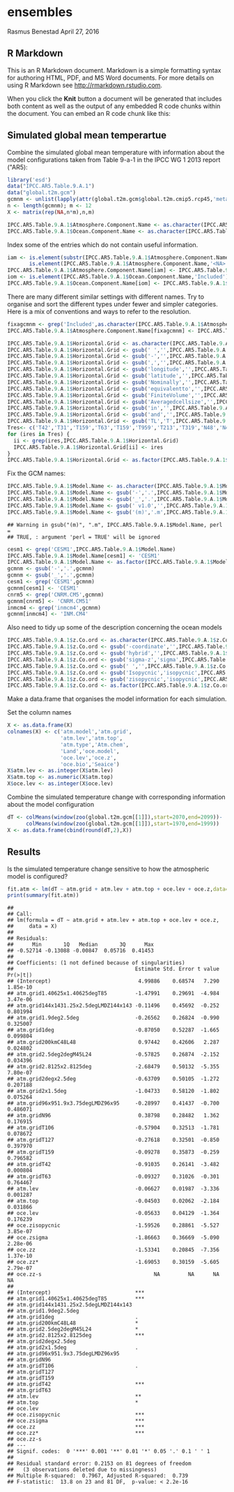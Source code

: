 ensembles
================
Rasmus Benestad
April 27, 2016

R Markdown
----------

This is an R Markdown document. Markdown is a simple formatting syntax for authoring HTML, PDF, and MS Word documents. For more details on using R Markdown see <http://rmarkdown.rstudio.com>.

When you click the **Knit** button a document will be generated that includes both content as well as the output of any embedded R code chunks within the document. You can embed an R code chunk like this:

**Simulated global mean temperartue**
-------------------------------------

Combine the simulated global mean temperature with information about the model configurations taken from Table 9-a-1 in the IPCC WG 1 2013 report ("AR5):

``` r
library('esd')
data("IPCC.AR5.Table.9.A.1")
data("global.t2m.gcm")
gcmnm <- unlist(lapply(attr(global.t2m.gcm$global.t2m.cmip5.rcp45,'meta'),function(x) x$GCM))
n <- length(gcmnm); m <- 12
X <- matrix(rep(NA,n*m),n,m)

IPCC.AR5.Table.9.A.1$Atmosphere.Component.Name <- as.character(IPCC.AR5.Table.9.A.1$Atmosphere.Component.Name)
IPCC.AR5.Table.9.A.1$Ocean.Component.Name <- as.character(IPCC.AR5.Table.9.A.1$Ocean.Component.Name)
```

Index some of the entries which do not contain useful information.

``` r
iam <- is.element(substr(IPCC.AR5.Table.9.A.1$Atmosphere.Component.Name,1,8),'Included') |
       is.element(IPCC.AR5.Table.9.A.1$Atmosphere.Component.Name,'<NA>')
IPCC.AR5.Table.9.A.1$Atmosphere.Component.Name[iam] <- IPCC.AR5.Table.9.A.1$Model.Name[iam]
iom <- is.element(IPCC.AR5.Table.9.A.1$Ocean.Component.Name,'Included')
IPCC.AR5.Table.9.A.1$Ocean.Component.Name[iom] <- IPCC.AR5.Table.9.A.1$Model.Name[iom]
```

There are many different similar settings with different names. Try to organise and sort the different types under fewer and simpler categories. Here is a mix of conventions and ways to refer to the resolution.

``` r
fixagcmnm <- grep('Included',as.character(IPCC.AR5.Table.9.A.1$Atmosphere.Component.Name))
IPCC.AR5.Table.9.A.1$Atmosphere.Component.Name[fixagcmnm] <- IPCC.AR5.Table.9.A.1$Model.Name[fixagcmnm]
```

``` r
IPCC.AR5.Table.9.A.1$Horizontal.Grid <- as.character(IPCC.AR5.Table.9.A.1$Horizontal.Grid)
IPCC.AR5.Table.9.A.1$Horizontal.Grid <- gsub(' ','',IPCC.AR5.Table.9.A.1$Horizontal.Grid)
IPCC.AR5.Table.9.A.1$Horizontal.Grid <- gsub('-','',IPCC.AR5.Table.9.A.1$Horizontal.Grid)
IPCC.AR5.Table.9.A.1$Horizontal.Grid <- gsub(',','',IPCC.AR5.Table.9.A.1$Horizontal.Grid)
IPCC.AR5.Table.9.A.1$Horizontal.Grid <- gsub('longitude','',IPCC.AR5.Table.9.A.1$Horizontal.Grid)
IPCC.AR5.Table.9.A.1$Horizontal.Grid <- gsub('latitude','',IPCC.AR5.Table.9.A.1$Horizontal.Grid)
IPCC.AR5.Table.9.A.1$Horizontal.Grid <- gsub('Nominally','',IPCC.AR5.Table.9.A.1$Horizontal.Grid)
IPCC.AR5.Table.9.A.1$Horizontal.Grid <- gsub('equivalentto','',IPCC.AR5.Table.9.A.1$Horizontal.Grid)
IPCC.AR5.Table.9.A.1$Horizontal.Grid <- gsub('FiniteVolume','',IPCC.AR5.Table.9.A.1$Horizontal.Grid)
IPCC.AR5.Table.9.A.1$Horizontal.Grid <- gsub('Averagedcellsize','',IPCC.AR5.Table.9.A.1$Horizontal.Grid)
IPCC.AR5.Table.9.A.1$Horizontal.Grid <- gsub('in','',IPCC.AR5.Table.9.A.1$Horizontal.Grid)
IPCC.AR5.Table.9.A.1$Horizontal.Grid <- gsub('and','',IPCC.AR5.Table.9.A.1$Horizontal.Grid)
IPCC.AR5.Table.9.A.1$Horizontal.Grid <- gsub('TL','T',IPCC.AR5.Table.9.A.1$Horizontal.Grid)
Tres<- c('T42','T31','T159','T63','T159','T959','T213','T319','N48','N49','C180','C360','R42','N96')
for (ires in Tres) {
  ii <- grep(ires,IPCC.AR5.Table.9.A.1$Horizontal.Grid)
  IPCC.AR5.Table.9.A.1$Horizontal.Grid[ii] <- ires
}
IPCC.AR5.Table.9.A.1$Horizontal.Grid <- as.factor(IPCC.AR5.Table.9.A.1$Horizontal.Grid)
```

Fix the GCM names:

``` r
IPCC.AR5.Table.9.A.1$Model.Name <- as.character(IPCC.AR5.Table.9.A.1$Model.Name)
IPCC.AR5.Table.9.A.1$Model.Name <- gsub('-','.',IPCC.AR5.Table.9.A.1$Model.Name)
IPCC.AR5.Table.9.A.1$Model.Name <- gsub('_','.',IPCC.AR5.Table.9.A.1$Model.Name)
IPCC.AR5.Table.9.A.1$Model.Name <- gsub(' v1.0','',IPCC.AR5.Table.9.A.1$Model.Name)
IPCC.AR5.Table.9.A.1$Model.Name <- gsub('(m)','.m',IPCC.AR5.Table.9.A.1$Model.Name,perl=TRUE,fixed=TRUE)
```

    ## Warning in gsub("(m)", ".m", IPCC.AR5.Table.9.A.1$Model.Name, perl =
    ## TRUE, : argument 'perl = TRUE' will be ignored

``` r
cesm1 <- grep('CESM1',IPCC.AR5.Table.9.A.1$Model.Name)
IPCC.AR5.Table.9.A.1$Model.Name[cesm1] <- 'CESM1'
IPCC.AR5.Table.9.A.1$Model.Name <- as.factor(IPCC.AR5.Table.9.A.1$Model.Name)
gcmnm <- gsub('-','.',gcmnm)
gcmnm <- gsub('_','.',gcmnm)
cesm1 <- grep('CESM1',gcmnm)
gcmnm[cesm1] <- 'CESM1'
cnrm5 <- grep('CNRM.CM5',gcmnm)
gcmnm[cnrm5] <- 'CNRM.CM51'
inmcm4 <- grep('inmcm4',gcmnm)
gcmnm[inmcm4] <- 'INM.CM4'
```

Also need to tidy up some of the description concerning the ocean models

``` r
IPCC.AR5.Table.9.A.1$z.Co.ord <- as.character(IPCC.AR5.Table.9.A.1$z.Co.ord)
IPCC.AR5.Table.9.A.1$z.Co.ord <- gsub('-coordinate','',IPCC.AR5.Table.9.A.1$z.Co.ord)
IPCC.AR5.Table.9.A.1$z.Co.ord <- gsub('hybrid','',IPCC.AR5.Table.9.A.1$z.Co.ord)
IPCC.AR5.Table.9.A.1$z.Co.ord <- gsub('sigma-z','sigma',IPCC.AR5.Table.9.A.1$z.Co.ord)
IPCC.AR5.Table.9.A.1$z.Co.ord <- gsub(' ','',IPCC.AR5.Table.9.A.1$z.Co.ord)
IPCC.AR5.Table.9.A.1$z.Co.ord <- gsub('Isopycnic','isopycnic',IPCC.AR5.Table.9.A.1$z.Co.ord)
IPCC.AR5.Table.9.A.1$z.Co.ord <- gsub('zisopycnic','isopycnic',IPCC.AR5.Table.9.A.1$z.Co.ord)
IPCC.AR5.Table.9.A.1$z.Co.ord <- as.factor(IPCC.AR5.Table.9.A.1$z.Co.ord)
```

Make a data.frame that organises the model information for each simulation.

Set the column names

``` r
X <- as.data.frame(X)
colnames(X) <- c('atm.model','atm.grid',
                 'atm.lev','atm.top',
                 'atm.type','Atm.chem',
                 'Land','oce.model',
                 'oce.lev','oce.z',
                 'oce.bio','Seaice')
X$atm.lev <- as.integer(X$atm.lev)
X$atm.top <- as.numeric(X$atm.top)
X$oce.lev <- as.integer(X$oce.lev)
```

Combine the simulated temperature change with corresponding information about the model configuration

``` r
dT <- colMeans(window(zoo(global.t2m.gcm[[1]]),start=2070,end=2099))-
      colMeans(window(zoo(global.t2m.gcm[[1]]),start=1970,end=1999))
X <- as.data.frame(cbind(round(dT,2),X))
```

**Results**
-----------

Is the simulated temperature change sensitive to how the atmospheric model is configured?

``` r
fit.atm <- lm(dT ~ atm.grid + atm.lev + atm.top + oce.lev + oce.z,data=X)
print(summary(fit.atm))
```

    ## 
    ## Call:
    ## lm(formula = dT ~ atm.grid + atm.lev + atm.top + oce.lev + oce.z, 
    ##     data = X)
    ## 
    ## Residuals:
    ##      Min       1Q   Median       3Q      Max 
    ## -0.52714 -0.13088 -0.00847  0.05716  0.41453 
    ## 
    ## Coefficients: (1 not defined because of singularities)
    ##                                       Estimate Std. Error t value Pr(>|t|)
    ## (Intercept)                            4.99886    0.68574   7.290 1.85e-10
    ## atm.grid1.40625x1.40625degT85         -1.47991    0.29691  -4.984 3.47e-06
    ## atm.grid144x1431.25x2.5degLMDZ144x143 -0.11496    0.45692  -0.252 0.801994
    ## atm.grid1.9deg2.5deg                  -0.26562    0.26824  -0.990 0.325007
    ## atm.grid1deg                          -0.87050    0.52287  -1.665 0.099804
    ## atm.grid200kmC48L48                    0.97442    0.42606   2.287 0.024802
    ## atm.grid2.5deg2degM45L24              -0.57825    0.26874  -2.152 0.034396
    ## atm.grid2.8125x2.8125deg              -2.68479    0.50132  -5.355 7.80e-07
    ## atm.grid2degx2.5deg                   -0.63709    0.50105  -1.272 0.207188
    ## atm.grid2x1.5deg                      -1.04733    0.58120  -1.802 0.075264
    ## atm.grid96x951.9x3.75degLMDZ96x95     -0.28997    0.41437  -0.700 0.486071
    ## atm.gridN96                            0.38798    0.28482   1.362 0.176915
    ## atm.gridT106                          -0.57904    0.32513  -1.781 0.078672
    ## atm.gridT127                          -0.27618    0.32501  -0.850 0.397970
    ## atm.gridT159                          -0.09278    0.35873  -0.259 0.796582
    ## atm.gridT42                           -0.91035    0.26141  -3.482 0.000804
    ## atm.gridT63                           -0.09327    0.31026  -0.301 0.764467
    ## atm.lev                               -0.06627    0.01987  -3.336 0.001287
    ## atm.top                               -0.04503    0.02062  -2.184 0.031866
    ## oce.lev                               -0.05633    0.04129  -1.364 0.176239
    ## oce.zisopycnic                        -1.59526    0.28861  -5.527 3.85e-07
    ## oce.zsigma                            -1.86663    0.36669  -5.090 2.28e-06
    ## oce.zz                                -1.53341    0.20845  -7.356 1.37e-10
    ## oce.zz*                               -1.69053    0.30159  -5.605 2.79e-07
    ## oce.zz-s                                    NA         NA      NA       NA
    ##                                          
    ## (Intercept)                           ***
    ## atm.grid1.40625x1.40625degT85         ***
    ## atm.grid144x1431.25x2.5degLMDZ144x143    
    ## atm.grid1.9deg2.5deg                     
    ## atm.grid1deg                          .  
    ## atm.grid200kmC48L48                   *  
    ## atm.grid2.5deg2degM45L24              *  
    ## atm.grid2.8125x2.8125deg              ***
    ## atm.grid2degx2.5deg                      
    ## atm.grid2x1.5deg                      .  
    ## atm.grid96x951.9x3.75degLMDZ96x95        
    ## atm.gridN96                              
    ## atm.gridT106                          .  
    ## atm.gridT127                             
    ## atm.gridT159                             
    ## atm.gridT42                           ***
    ## atm.gridT63                              
    ## atm.lev                               ** 
    ## atm.top                               *  
    ## oce.lev                                  
    ## oce.zisopycnic                        ***
    ## oce.zsigma                            ***
    ## oce.zz                                ***
    ## oce.zz*                               ***
    ## oce.zz-s                                 
    ## ---
    ## Signif. codes:  0 '***' 0.001 '**' 0.01 '*' 0.05 '.' 0.1 ' ' 1
    ## 
    ## Residual standard error: 0.2153 on 81 degrees of freedom
    ##   (3 observations deleted due to missingness)
    ## Multiple R-squared:  0.7967, Adjusted R-squared:  0.739 
    ## F-statistic:  13.8 on 23 and 81 DF,  p-value: < 2.2e-16
